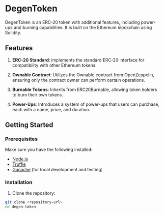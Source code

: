 # DegenToken

DegenToken is an ERC-20 token with additional features, including power-ups and burning capabilities. It is built on the Ethereum blockchain using Solidity.

## Features

1. **ERC-20 Standard**: Implements the standard ERC-20 interface for compatibility with other Ethereum tokens.

2. **Ownable Contract**: Utilizes the Ownable contract from OpenZeppelin, ensuring only the contract owner can perform certain operations.

3. **Burnable Tokens**: Inherits from ERC20Burnable, allowing token holders to burn their own tokens.

4. **Power-Ups**: Introduces a system of power-ups that users can purchase, each with a name, price, and duration.

## Getting Started

### Prerequisites

Make sure you have the following installed:

- [Node.js](https://nodejs.org/)
- [Truffle](https://www.trufflesuite.com/truffle)
- [Ganache](https://www.trufflesuite.com/ganache) (for local development and testing)

### Installation

1. Clone the repository:

```bash
git clone <repository-url>
cd degen-token
